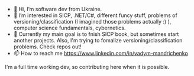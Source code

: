- 👋 Hi, I’m software dev from Ukraine. 
- 👀 I’m interested in SICP, .NET/C#, different funcy stuff, problems of versioning/classification (I imagined those problems actually :) ), computer science fundamentals, cybernetics.
- 🌱 Currently my main goal is to fnish SICP book, but sometimes start another projects. Also, I'm trying to fomalize versioning/classification problems. Check repos out!
- 📫 How to reach me https://www.linkedin.com/in/vadym-mandrichenko

I'm a full time working dev, so contributing here when it is possible.

<!---
VadymMan/VadymMan is a ✨ special ✨ repository because its `README.md` (this file) appears on your GitHub profile.
You can click the Preview link to take a look at your changes.
--->
